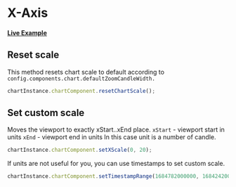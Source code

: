 # X-Axis

#### <!--CSB_LINK-->[Live Example](https://codesandbox.io/s/rycsmm)<!--/CSB_LINK-->

## Reset scale

This method resets chart scale to default according to `config.components.chart.defaultZoomCandleWidth.`

```js
chartInstance.chartComponent.resetChartScale();
```

## Set custom scale

Moves the viewport to exactly xStart..xEnd place.
`xStart` - viewport start in units
`xEnd` - viewport end in units
In this case unit is a number of candle.

```js
chartInstance.chartComponent.setXScale(0, 20);
```

If units are not useful for you, you can use timestamps to set custom scale.

```js
chartInstance.chartComponent.setTimestampRange(1684782000000, 1684242000000);
```
